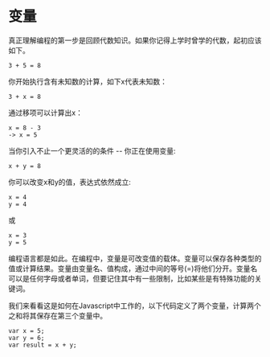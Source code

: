 # 变量

真正理解编程的第一步是回顾代数知识。如果你记得上学时曾学的代数，起初应该如下。

```
3 + 5 = 8
```

你开始执行含有未知数的计算，如下x代表未知数：

```
3 + x = 8
```

通过移项可以计算出x：

```
x = 8 - 3
-> x = 5
```

当你引入不止一个更灵活的的条件 -- 你正在使用变量:

```
x + y = 8
```

你可以改变x和y的值，表达式依然成立:

```
x = 4
y = 4
```

或

```
x = 3
y = 5
```

编程语言都是如此。在编程中，变量是可改变值的载体。变量可以保存各种类型的值或计算结果。变量由变量名、值构成，通过中间的等号(=)将他们分开。变量名可以是任何字母或者单词，但要记住其中有一些限制，比如某些是有特殊功能的关键词。

我们来看看这是如何在Javascript中工作的，以下代码定义了两个变量，计算两个之和将其保存在第三个变量中。

```
var x = 5;
var y = 6;
var result = x + y;
```
